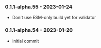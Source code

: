 ### 0.1.1-alpha.55 - 2023-01-24

- Don't use ESM-only build yet for validator

### 0.1.1-alpha.54 - 2023-01-20

- Initial commit
